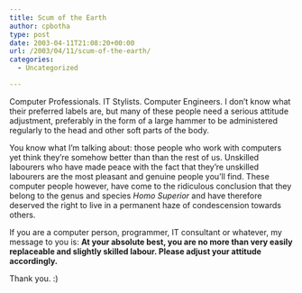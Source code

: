 ```yaml
---
title: Scum of the Earth
author: cpbotha
type: post
date: 2003-04-11T21:08:20+00:00
url: /2003/04/11/scum-of-the-earth/
categories:
  - Uncategorized

---
```

Computer Professionals. IT Stylists. Computer Engineers. I don&#8217;t know what their preferred labels are, but many of these people need a serious attitude adjustment, preferably in the form of a large hammer to be administered regularly to the head and other soft parts of the body.

You know what I&#8217;m talking about: those people who work with computers yet think they&#8217;re somehow better than than the rest of us. Unskilled labourers who have made peace with the fact that they&#8217;re unskilled labourers are the most pleasant and genuine people you&#8217;ll find. These computer people however, have come to the ridiculous conclusion that they belong to the genus and species _Homo Superior_ and have therefore deserved the right to live in a permanent haze of condescension towards others.

If you are a computer person, programmer, IT consultant or whatever, my message to you is: **At your absolute best, you are no more than very easily replaceable and slightly skilled labour. Please adjust your attitude accordingly.**

Thank you. :)
